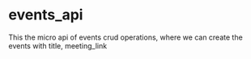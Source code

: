 # events_api
This the micro api of events crud operations, where we can create the events with title, meeting_link
